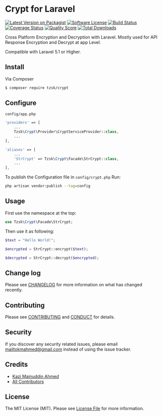# Crypt for Laravel

[![Latest Version on Packagist][ico-version]][link-packagist]
[![Software License][ico-license]](LICENSE.md)
[![Build Status][ico-travis]][link-travis]
[![Coverage Status][ico-scrutinizer]][link-scrutinizer]
[![Quality Score][ico-code-quality]][link-code-quality]
[![Total Downloads][ico-downloads]][link-downloads]

Cross Platform Encryption and Decryption with Laravel. 
Mostly used for API Response Encryption and Decrypt at app Level.

Compatible with Laravel 5.1 or Higher.

## Install

Via Composer

``` bash
$ composer require tzsk/crypt
```

## Configure

` config/app.php `
```php
'providers' => [
    ...
    Tzsk\Crypt\Provider\CryptServiceProvider::class,
    ...
],

'aliases' => [
    ...
    'StrCrypt' => Tzsk\Crypt\Facade\StrCrypt::class,
    ...
],
```

To publish the Configuration file in `config/crypt.php` Run:
```bash
php artisan vendor:publish --tag=config
```


## Usage

First use the namespace at the top: 

```php
use Tzsk\Crypt\Facade\StrCrypt;
```

Then use it as following:

``` php
$text = "Hello World!";

$encrypted = StrCrypt::encrypt($text);

$decrypted = StrCrypt::decrypt($encrypted);
```

## Change log

Please see [CHANGELOG](CHANGELOG.md) for more information on what has changed recently.

## Contributing

Please see [CONTRIBUTING](CONTRIBUTING.md) and [CONDUCT](CONDUCT.md) for details.

## Security

If you discover any security related issues, please email mailtokmahmed@gmail.com instead of using the issue tracker.

## Credits

- [Kazi Mainuddin Ahmed][link-author]
- [All Contributors][link-contributors]

## License

The MIT License (MIT). Please see [License File](LICENSE.md) for more information.

[ico-version]: https://img.shields.io/packagist/v/tzsk/crypt.svg?style=flat-square
[ico-license]: https://img.shields.io/badge/license-MIT-brightgreen.svg?style=flat-square
[ico-travis]: https://img.shields.io/travis/tzsk/crypt/master.svg?style=flat-square
[ico-scrutinizer]: https://img.shields.io/scrutinizer/coverage/g/tzsk/crypt.svg?style=flat-square
[ico-code-quality]: https://img.shields.io/scrutinizer/g/tzsk/crypt.svg?style=flat-square
[ico-downloads]: https://img.shields.io/packagist/dt/tzsk/crypt.svg?style=flat-square

[link-packagist]: https://packagist.org/packages/tzsk/crypt
[link-travis]: https://travis-ci.org/tzsk/crypt
[link-scrutinizer]: https://scrutinizer-ci.com/g/tzsk/crypt/code-structure
[link-code-quality]: https://scrutinizer-ci.com/g/tzsk/crypt
[link-downloads]: https://packagist.org/packages/tzsk/crypt
[link-author]: https://github.com/tzsk
[link-contributors]: ../../contributors
